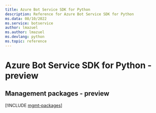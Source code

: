 ```yaml
---
title: Azure Bot Service SDK for Python
description: Reference for Azure Bot Service SDK for Python
ms.data: 08/10/2022
ms.service: botservice
author: lmazuel
ms.author: lmazuel
ms.devlang: python
ms.topic: reference
---
```

# Azure Bot Service SDK for Python - preview

## Management packages - preview
[!INCLUDE [mgmt-packages](bot-service-mgmt-index.md)]